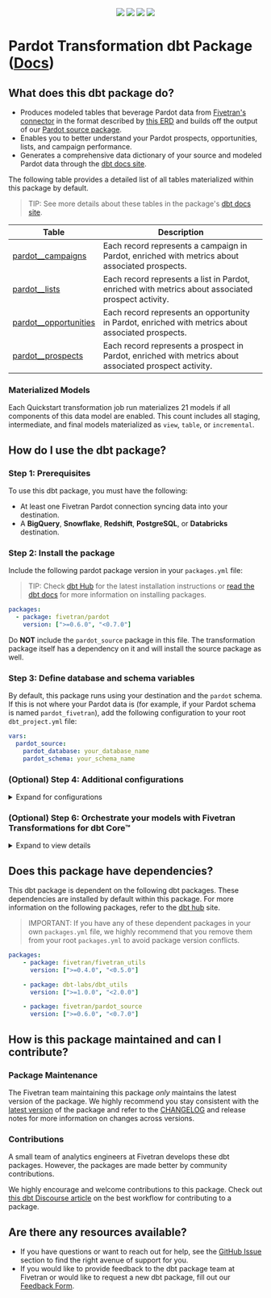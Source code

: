 <p align="center">
    <a alt="License"
        href="https://github.com/fivetran/dbt_pardot/blob/main/LICENSE">
        <img src="https://img.shields.io/badge/License-Apache%202.0-blue.svg" /></a>
    <a alt="dbt-core">
        <img src="https://img.shields.io/badge/dbt_Core™_version->=1.3.0_<2.0.0-orange.svg" /></a>
    <a alt="Maintained?">
        <img src="https://img.shields.io/badge/Maintained%3F-yes-green.svg" /></a>
    <a alt="PRs">
        <img src="https://img.shields.io/badge/Contributions-welcome-blueviolet" /></a>
</p>

# Pardot Transformation dbt Package ([Docs](https://fivetran.github.io/dbt_pardot/))
## What does this dbt package do?
- Produces modeled tables that beverage Pardot data from [Fivetran's connector](https://fivetran.com/docs/applications/pardot) in the format described by [this ERD](https://fivetran.com/docs/applications/pardot#schemainformation) and builds off the output of our [Pardot source package](https://github.com/fivetran/dbt_pardot_source).
- Enables you to better understand your Pardot prospects, opportunities, lists, and campaign performance.
- Generates a comprehensive data dictionary of your source and modeled Pardot data through the [dbt docs site](https://fivetran.github.io/dbt_pardot/#!/overview).

<!--section=“pardot_transformation_model"-->
The following table provides a detailed list of all tables materialized within this package by default.
> TIP: See more details about these tables in the package's [dbt docs site](https://fivetran.github.io/dbt_pardot/#!/overview?g_v=1).

| **Table**                | **Description**                                                                                                     |
| ------------------------ | ------------------------------------------------------------------------------------------------------------------- |
| [pardot__campaigns](https://fivetran.github.io/dbt_pardot/#!/model/model.pardot.pardot__campaigns)         | Each record represents a campaign in Pardot, enriched with metrics about associated prospects.                      |
| [pardot__lists](https://fivetran.github.io/dbt_pardot/#!/model/model.pardot.pardot__lists)            | Each record represents a list in Pardot, enriched with metrics about associated prospect activity.                  |
| [pardot__opportunities](https://fivetran.github.io/dbt_pardot/#!/model/model.pardot.pardot__opportunities)    | Each record represents an opportunity in Pardot, enriched with metrics about associated prospects.                   |
| [pardot__prospects](https://fivetran.github.io/dbt_pardot/#!/model/model.pardot.pardot__prospects)        | Each record represents a prospect in Pardot, enriched with metrics about associated prospect activity.             |

### Materialized Models
Each Quickstart transformation job run materializes 21 models if all components of this data model are enabled. This count includes all staging, intermediate, and final models materialized as `view`, `table`, or `incremental`.
<!--section-end-->

## How do I use the dbt package?

### Step 1: Prerequisites
To use this dbt package, you must have the following:

- At least one Fivetran Pardot connection syncing data into your destination.
- A **BigQuery**, **Snowflake**, **Redshift**, **PostgreSQL**, or **Databricks** destination.

### Step 2: Install the package
Include the following pardot package version in your `packages.yml` file:
> TIP: Check [dbt Hub](https://hub.getdbt.com/) for the latest installation instructions or [read the dbt docs](https://docs.getdbt.com/docs/package-management) for more information on installing packages.

```yaml
packages:
  - package: fivetran/pardot
    version: [">=0.6.0", "<0.7.0"]
```
Do **NOT** include the `pardot_source` package in this file. The transformation package itself has a dependency on it and will install the source package as well.

### Step 3: Define database and schema variables
By default, this package runs using your destination and the `pardot` schema. If this is not where your Pardot data is (for example, if your Pardot schema is named `pardot_fivetran`), add the following configuration to your root `dbt_project.yml` file:

```yml
vars:
  pardot_source:
    pardot_database: your_database_name
    pardot_schema: your_schema_name 
```

### (Optional) Step 4: Additional configurations

<details><summary>Expand for configurations</summary>

#### Passthrough Columns

By default, the package includes all of the standard columns in the `stg_pardot__prospect` model. If you want to include custom columns, configure them using the `prospect_passthrough_columns` variable:

```yml
vars:
  pardot_source:
    prospect_passthrough_columns: ["custom_creative","custom_contact_state"]
```

#### Additional metrics

By default, this package aggregates and joins activity data onto the prospect model for email and visit events. If you want to have aggregates for other events in the `visitor_activity` table, use `prospect_metrics_activity_types` variable to generate these aggregates. Use the `type_name` column value:

```yml
vars:
  pardot:
    prospect_metrics_activity_types: ["form handler","webinar"]  
```

#### Changing the Build Schema
By default this package will build the Pardot staging models within a schema titled (<target_schema> + `_stg_pardot`) and Pardot final models within a schema titled (<target_schema> + `pardot`) in your target database. If this is not where you would like your modeled Pardot data to be written, add the following configuration to your `dbt_project.yml` file:

```yml
models:
    pardot:
      +schema: my_new_schema_name # leave blank for just the target_schema
    pardot_source:
      +schema: my_new_schema_name # leave blank for just the target_schema
```

#### Change the source table references
If an individual source table has a different name than the package expects, add the table name as it appears in your destination to the respective variable:
> IMPORTANT: See this project's [`dbt_project.yml`](https://github.com/fivetran/dbt_pardot_source/blob/main/dbt_project.yml) variable declarations to see the expected names.
    
```yml
vars:
    pardot_<default_source_table_name>_identifier: your_table_name 
```
</details>

### (Optional) Step 6: Orchestrate your models with Fivetran Transformations for dbt Core™
<details><summary>Expand to view details</summary>
<br>
    
Fivetran offers the ability for you to orchestrate your dbt project through [Fivetran Transformations for dbt Core™](https://fivetran.com/docs/transformations/dbt). Learn how to set up your project for orchestration through Fivetran in our [Transformations for dbt Core™ setup guides](https://fivetran.com/docs/transformations/dbt#setupguide).
</details>

## Does this package have dependencies?
This dbt package is dependent on the following dbt packages. These dependencies are installed by default within this package. For more information on the following packages, refer to the [dbt hub](https://hub.getdbt.com/) site.
> IMPORTANT: If you have any of these dependent packages in your own `packages.yml` file, we highly recommend that you remove them from your root `packages.yml` to avoid package version conflicts.
    
```yml
packages:
    - package: fivetran/fivetran_utils
      version: [">=0.4.0", "<0.5.0"]

    - package: dbt-labs/dbt_utils
      version: [">=1.0.0", "<2.0.0"]

    - package: fivetran/pardot_source
      version: [">=0.6.0", "<0.7.0"]
```

## How is this package maintained and can I contribute?
### Package Maintenance
The Fivetran team maintaining this package _only_ maintains the latest version of the package. We highly recommend you stay consistent with the [latest version](https://hub.getdbt.com/fivetran/pardot/latest/) of the package and refer to the [CHANGELOG](https://github.com/fivetran/dbt_pardot/blob/main/CHANGELOG.md) and release notes for more information on changes across versions.

### Contributions
A small team of analytics engineers at Fivetran develops these dbt packages. However, the packages are made better by community contributions.

We highly encourage and welcome contributions to this package. Check out [this dbt Discourse article](https://discourse.getdbt.com/t/contributing-to-a-dbt-package/657) on the best workflow for contributing to a package.

## Are there any resources available?
- If you have questions or want to reach out for help, see the [GitHub Issue](https://github.com/fivetran/dbt_pardot/issues/new/choose) section to find the right avenue of support for you.
- If you would like to provide feedback to the dbt package team at Fivetran or would like to request a new dbt package, fill out our [Feedback Form](https://www.surveymonkey.com/r/DQ7K7WW).
